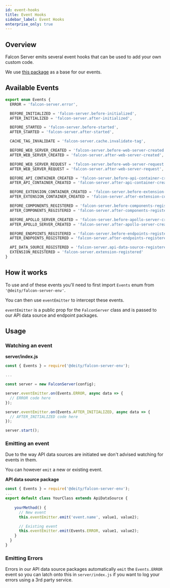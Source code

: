 ```yaml
---
id: event-hooks
title: Event Hooks
sidebar_label: Event Hooks
enterprise_only: true
---
```


## Overview

Falcon Server emits several event hooks that can be used to add your own custom code.

We use [this package](https://www.npmjs.com/package/eventemitter2) as a base for our events.

## Available Events

```ts
export enum Events {
  ERROR = 'falcon-server.error',

  BEFORE_INITIALIZED = 'falcon-server.before-initialized',
  AFTER_INITIALIZED = 'falcon-server.after-initialized',

  BEFORE_STARTED = 'falcon-server.before-started',
  AFTER_STARTED = 'falcon-server.after-started',

  CACHE_TAG_INVALIDATE = 'falcon-server.cache.invalidate-tag',

  BEFORE_WEB_SERVER_CREATED = 'falcon-server.before-web-server-created',
  AFTER_WEB_SERVER_CREATED = 'falcon-server.after-web-server-created',

  BEFORE_WEB_SERVER_REQUEST = 'falcon-server.before-web-server-request',
  AFTER_WEB_SERVER_REQUEST = 'falcon-server.after-web-server-request',

  BEFORE_API_CONTAINER_CREATED = 'falcon-server.before-api-container-created',
  AFTER_API_CONTAINER_CREATED = 'falcon-server.after-api-container-created',

  BEFORE_EXTENSION_CONTAINER_CREATED = 'falcon-server.before-extension-container-created',
  AFTER_EXTENSION_CONTAINER_CREATED = 'falcon-server.after-extension-container-created',

  BEFORE_COMPONENTS_REGISTERED = 'falcon-server.before-components-registered',
  AFTER_COMPONENTS_REGISTERED = 'falcon-server.after-components-registered',

  BEFORE_APOLLO_SERVER_CREATED = 'falcon-server.before-apollo-server-created',
  AFTER_APOLLO_SERVER_CREATED = 'falcon-server.after-apollo-server-created',

  BEFORE_ENDPOINTS_REGISTERED = 'falcon-server.before-endpoints-registered',
  AFTER_ENDPOINTS_REGISTERED = 'falcon-server.after-endpoints-registered',

  API_DATA_SOURCE_REGISTERED = 'falcon-server.api-data-source-registered',
  EXTENSION_REGISTERED = 'falcon-server.extension-registered'
}
```

## How it works

To use and of these events you'll need to first import `Events` enum from `'@deity/falcon-server-env'`.

You can then use `eventEmitter` to intercept these events.

`eventEmitter` is a public prop for the `FalconServer` class and is passed to our API data source and endpoint packages.


## Usage

### Watching an event

**server/index.js**

```js
const { Events } = require('@deity/falcon-server-env');

...

const server = new FalconServer(config);

server.eventEmitter.on(Events.ERROR, async data => {
  // ERROR code here
});

server.eventEmitter.on(Events.AFTER_INITIALIZED, async data => {
  // AFTER_INITIALIZED code here
});

server.start();
```

### Emitting an event

Due to the way API data sources are initiated we don't advised watching for events in them.

You can however `emit` a new or existing event.

**API data source package**
```js
const { Events } = require('@deity/falcon-server-env');
...
export default class YourClass extends ApiDataSource {
  
    yourMethod() {
      // New event
      this.eventEmitter.emit('event.name', value1, value2);

      // Existing event
      this.eventEmitter.emit(Events.ERROR, value1, value2);
    }
  }
}
```

### Emitting Errors

Errors in our API data source packages automatically `emit` the `Events.ERROR` event so you can latch onto this in `server/index.js` if you want to log your errors using a 3rd party service. 
